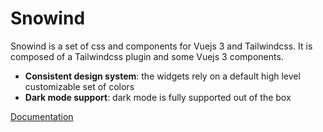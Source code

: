 # Snowind

Snowind is a set of css and components for Vuejs 3 and Tailwindcss. It is composed of a Tailwindcss plugin and some Vuejs 3 components.

- **Consistent design system**: the widgets rely on a default high level customizable set of colors
- **Dark mode support**: dark mode is fully supported out of the box 

[Documentation](https://synw.github.io/snowind/)